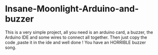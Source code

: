 # Insane-Moonlight-Arduino-and-buzzer

This is a very simple project, all you need is an arduino card, a buzzer, the Arduino IDE and some wires to connect all together.
Then just copy the code ,paste it in the ide and well done ! You have an HORRIBLE buzzer song.

